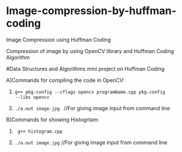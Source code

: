 # Image-compression-by-huffman-coding
Image Compression using Huffman Coding

Compression of image by using OpenCV library and Huffman Coding Algorithm

#Data Structures and Algorithms mini project on Huffman Coding

A]Commands for compiling the code in OpenCV:

1) <code>g++ pkg-config --cflags opencv programName.cpp pkg-config --libs opencv</code>

2) <code>./a.out image.jpg </code> //For giving image input from command line

B]Commands for showing Histogrtam:

1) <code> g++ histogram.cpp</code>

2) <code>./a.out image.jpg</code> //For giving image input from command line
